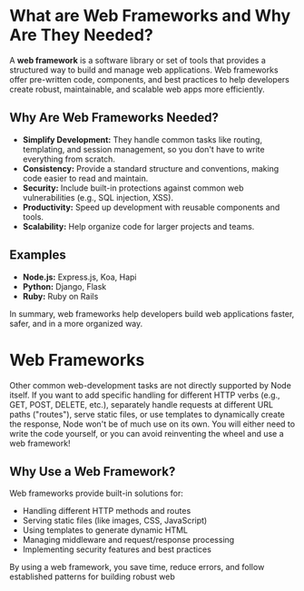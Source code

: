 # What are Web Frameworks and Why Are They Needed?

A **web framework** is a software library or set of tools that provides a structured way to build and manage web applications. Web frameworks offer pre-written code, components, and best practices to help developers create robust, maintainable, and scalable web apps more efficiently.

## Why Are Web Frameworks Needed?

- **Simplify Development:** They handle common tasks like routing, templating, and session management, so you don't have to write everything from scratch.
- **Consistency:** Provide a standard structure and conventions, making code easier to read and maintain.
- **Security:** Include built-in protections against common web vulnerabilities (e.g., SQL injection, XSS).
- **Productivity:** Speed up development with reusable components and tools.
- **Scalability:** Help organize code for larger projects and teams.

## Examples

- **Node.js:** Express.js, Koa, Hapi
- **Python:** Django, Flask
- **Ruby:** Ruby on Rails

In summary, web frameworks help developers build web applications faster, safer, and in a more organized way.


# Web Frameworks

Other common web-development tasks are not directly supported by Node itself. If you want to add specific handling for different HTTP verbs (e.g., GET, POST, DELETE, etc.), separately handle requests at different URL paths ("routes"), serve static files, or use templates to dynamically create the response, Node won't be of much use on its own. You will either need to write the code yourself, or you can avoid reinventing the wheel and use a web framework!

## Why Use a Web Framework?

Web frameworks provide built-in solutions for:

- Handling different HTTP methods and routes
- Serving static files (like images, CSS, JavaScript)
- Using templates to generate dynamic HTML
- Managing middleware and request/response processing
- Implementing security features and best practices

By using a web framework, you save time, reduce errors, and follow established patterns for building robust web